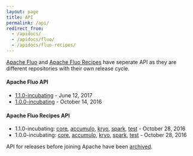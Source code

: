 ```yaml
---
layout: page
title: API
permalink: /api/
redirect_from:
  - /apidocs/
  - /apidocs/fluo/
  - /apidocs/fluo-recipes/
---
```


[Apache Fluo] and [Apache Fluo Recipes] have seperate API as they are different repositories with their own release cycle.

#### Apache Fluo API

* <a href="{{ site.fluo_api_base }}/1.1.0-incubating/" target="_blank">1.1.0-incubating</a> - June 12, 2017
* <a href="{{ site.fluo_api_base }}/1.0.0-incubating/" target="_blank">1.0.0-incubating</a> - October 14, 2016

#### Apache Fluo Recipes API

* 1.1.0-incubating: <a href="{{ site.api_base }}/fluo-recipes-core/1.1.0-incubating/" target="_blank">core</a>, <a href="{{ site.api_base }}/fluo-recipes-accumulo/1.1.0-incubating/" target="_blank">accumulo</a>, <a href="{{ site.api_base }}/fluo-recipes-kryo/1.1.0-incubating/" target="_blank">kryo</a>, <a href="{{ site.api_base }}/fluo-recipes-spark/1.1.0-incubating/" target="_blank">spark</a>, <a href="{{ site.api_base }}/fluo-recipes-test/1.1.0-incubating/" target="_blank">test</a> - October 28, 2016
* 1.0.0-incubating: <a href="{{ site.api_base }}/fluo-recipes-core/1.0.0-incubating/" target="_blank">core</a>, <a href="{{ site.api_base }}/fluo-recipes-accumulo/1.0.0-incubating/" target="_blank">accumulo</a>, <a href="{{ site.api_base }}/fluo-recipes-kryo/1.0.0-incubating/" target="_blank">kryo</a>, <a href="{{ site.api_base }}/fluo-recipes-spark/1.0.0-incubating/" target="_blank">spark</a>, <a href="{{ site.api_base }}/fluo-recipes-test/1.0.0-incubating/" target="_blank">test</a> - October 28, 2016

API for releases before joining Apache have been [archived](/api/archive).

[Apache Fluo]: https://github.com/apache/fluo
[Apache Fluo Recipes]: https://github.com/apache/fluo-recipes
